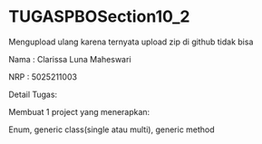 # TUGASPBOSection10_2
Mengupload ulang karena ternyata upload zip di github tidak bisa

Nama  : Clarissa Luna Maheswari

NRP   : 5025211003

Detail Tugas:

Membuat 1 project yang menerapkan:

Enum, generic class(single atau multi), generic method
    
